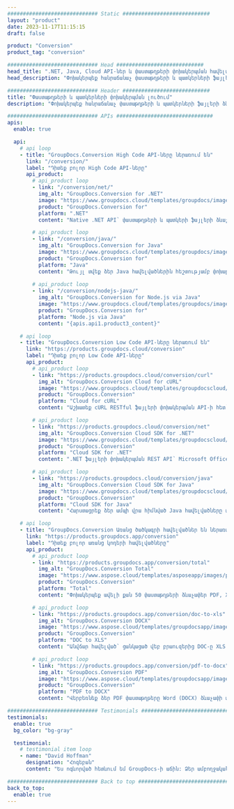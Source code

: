 ```yaml
---
############################# Static ############################
layout: "product"
date: 2023-11-17T11:15:15
draft: false

product: "Conversion"
product_tag: "conversion"

############################# Head ############################
head_title: ".NET, Java, Cloud API-ներ և փաստաթղթերի փոխակերպման հավելվածներ GroupDocs-ի կողմից"
head_description: "Փոխակերպեք հանրաճանաչ փաստաթղթերի և պատկերների ֆայլերի ձևաչափերը ցանկացած հարթակում հավելվածների և api-ի վրա հիմնված լուծումներով:"

############################# Header ############################
title: "Փաստաթղթերի և պատկերների փոխակերպման լուծում"
description: "Փոխակերպեք հանրաճանաչ փաստաթղթերի և պատկերների ֆայլերի ձևաչափերը ցանկացած հարթակում հավելվածների և api-ի վրա հիմնված լուծումներով:"

############################# APIs ###############################
apis:
  enable: true

  api:
    # api loop
    - title: "GroupDocs.Conversion High Code API-ները ներառում են"
      link: "/conversion/"
      label: "Դիտեք բոլոր High Code API-ները"
      api_product:
        # api_product loop
        - link: "/conversion/net/"
          img_alt: "GroupDocs.Conversion for .NET"
          image: "https://www.groupdocs.cloud/templates/groupdocs/images/product-logos/groupdocs-conversion-net.png"
          product: "GroupDocs.Conversion for"
          platform: ".NET"
          content: "Native .NET API՝ փաստաթղթերի և պատկերի ֆայլերի ձևաչափերը ճշգրիտ փոխակերպելու համար ցանկացած տեսակի .NET հավելվածում: Աջակցում է փոխակերպման ընթացքում պատկերի ջրանիշներ ավելացնելուն:"

        # api_product loop
        - link: "/conversion/java/"
          img_alt: "GroupDocs.Conversion for Java"
          image: "https://www.groupdocs.cloud/templates/groupdocs/images/product-logos/groupdocs-conversion-java.png"
          product: "GroupDocs.Conversion for"
          platform: "Java"
          content: "Թույլ տվեք ձեր Java հավելվածներին հեշտությամբ փոխարկել բոլոր արդյունաբերական ստանդարտ փաստաթղթերի ձևաչափերը, ներառյալ Microsoft Office, PDF, HTML, պատկերներ և շատ ուրիշներ:"
          
        # api_product loop
        - link: "/conversion/nodejs-java/"
          img_alt: "GroupDocs.Conversion for Node.js via Java"
          image: "https://www.groupdocs.cloud/templates/groupdocs/images/product-logos/groupdocs-conversion-nodejs-java.png"
          product: "GroupDocs.Conversion for"
          platform: "Node.js via Java"
          content: "{apis.api1.product3_content}"

    # api loop
    - title: "GroupDocs.Conversion Low Code API-ները ներառում են"
      link: "https://products.groupdocs.cloud/conversion"
      label: "Դիտեք բոլոր Low Code API-ները"
      api_product:
        # api_product loop
        - link: "https://products.groupdocs.cloud/conversion/curl"
          img_alt: "GroupDocs.Conversion Cloud for cURL"
          image: "https://www.groupdocs.cloud/templates/groupdocscloud/images/sdk/272x272/groupdocs_conversion-for-curl.png"
          product: "GroupDocs.Conversion"
          platform: "Cloud for cURL"
          content: "Աշխատեք cURL RESTful ֆայլերի փոխակերպման API-ի հետ՝ հեշտությամբ փոխակերպելու Microsoft Office, PDF, Email, Project, HTML և այլ սովորական ֆայլերի ձևաչափեր ձեր հավելվածներում:"

        # api_product loop
        - link: "https://products.groupdocs.cloud/conversion/net"
          img_alt: "GroupDocs.Conversion Cloud SDK for .NET"
          image: "https://www.groupdocs.cloud/templates/groupdocscloud/images/sdk/272x272/groupdocs_conversion-for-net.png"
          product: "GroupDocs.Conversion"
          platform: "Cloud SDK for .NET"
          content: ".NET ֆայլերի փոխակերպման REST API՝ Microsoft Office, PDF, Email, Project, HTML և այլ սովորական ֆայլերի ձևաչափեր հեշտությամբ փոխարկելու համար Cloud SDK-ի միջոցով ցանկացած հարթակում:"

        # api_product loop
        - link: "https://products.groupdocs.cloud/conversion/java"
          img_alt: "GroupDocs.Conversion Cloud SDK for Java"
          image: "https://www.groupdocs.cloud/templates/groupdocscloud/images/sdk/272x272/groupdocs_conversion-for-java.png"
          product: "GroupDocs.Conversion"
          platform: "Cloud SDK for Java"
          content: "Հարստացրեք ձեր ամպի վրա հիմնված Java հավելվածները փաստաթղթերի փոխակերպման առաջադեմ գործառույթներով ցանկացած հարթակում, որը կարող է զանգահարել REST API:"

    # api loop
    - title: "GroupDocs.Conversion Առանց ծածկագրի հավելվածներ են ներառված"
      link: "https://products.groupdocs.app/conversion"
      label: "Դիտեք բոլոր առանց կոդերի հավելվածները"
      api_product:
        # api_product loop
        - link: "https://products.groupdocs.app/conversion/total"
          img_alt: "GroupDocs.Conversion Total"
          image: "https://www.aspose.cloud/templates/asposeapp/images/products/logo/aspose_conversion-app.png"
          product: "GroupDocs.Conversion"
          platform: "Total"
          content: "Փոխակերպեք ավելի քան 50 փաստաթղթերի ձևաչափեր PDF, XLSX, DOCX, XPS, HTML և այլն:"

        # api_product loop
        - link: "https://products.groupdocs.app/conversion/doc-to-xls"
          img_alt: "GroupDocs.Conversion DOCX"
          image: "https://www.aspose.cloud/templates/groupdocsapp/images/products/logo/groupdocs_words-app.png"
          product: "GroupDocs.Conversion"
          platform: "DOC to XLS"
          content: "Անվճար հավելված՝ ցանկացած վեբ բրաուզերից DOC-ը XLS ձևաչափի փոխարկելու համար:"

        # api_product loop
        - link: "https://products.groupdocs.app/conversion/pdf-to-docx"
          img_alt: "GroupDocs.Conversion PDF"
          image: "https://www.aspose.cloud/templates/groupdocsapp/images/products/logo/groupdocs_pdf-app.png"
          product: "GroupDocs.Conversion"
          platform: "PDF to DOCX"
          content: "Վերբեռնեք ձեր PDF փաստաթղթերը Word (DOCX) ձևաչափի անխափան փոխակերպման համար:"

############################# Testimonials ###############################
testimonials:
  enable: true
  bg_color: "bg-gray"

  testimonial:
    # testimonial item loop
    - name: "David Hoffman"
      designation: "Հոգեբան"
      content: "Ես ոգևորված հետևում եմ GroupDocs-ի աճին: Ձեր ամբողջական թիմի արձագանքողությունն ինձ մեծապես օգնեց, երբ ես GroupDocs-ում ինչ-որ մեկի հետ խոսում եմ, կարող եմ երաշխավորել, որ ինչ-որ մեկը լսում է և անում է, որ ինչ-որ բան տեղի ունենա:"

############################# Back to top ###############################
back_to_top:
  enable: true
---
```

